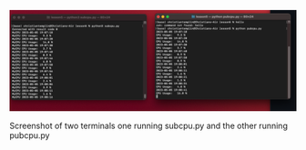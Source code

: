 ![screenshot](Lab5.png)

Screenshot of two terminals one running subcpu.py and the other running pubcpu.py
